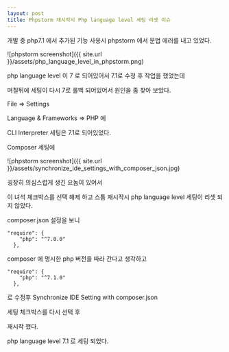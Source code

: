 ```yaml
---
layout: post
title: Phpstorm 재시작시 Php language level 세팅 리셋 이슈
---
```


개발 중 php7.1 에서 추가된 기능 사용시 phpstorm 에서 문법 에러를 내고 있었다.

![phpstorm screenshot]({{ site.url }}/assets/php_language_level_in_phpstorm.png)

php language level 이 7 로 되어있어서 7.1로 수정 후 작업을 했었는데

며칠뒤에 세팅이 다시 7로 롤백 되어있어서 원인을 좀 찾아 보았다.

File => Settings

Language & Frameworks => PHP 에

CLI Interpreter 세팅은 7.1로 되어있었다.

Composer 세팅에

![phpstorm screenshot]({{ site.url }}/assets/synchronize_ide_settings_with_composer_json.jpg)

굉장히 의심스럽게 생긴 요놈이 있어서

이 녀석 체크박스를 선택 해제 하고 스톰 재시작시 php language level 세팅이 리셋 되지 않았다.

composer.json 설정을 보니

```
"require": {
    "php": "^7.0.0"
  },

```


composer 에 명시한 php 버전을 따라 간다고 생각하고


```
"require": {
    "php": "^7.1.0"
  },

```

로 수정후 Synchronize IDE Setting with composer.json

세팅 체크박스를 다시 선택 후

재시작 했다.

php language level 7.1 로 세팅 되었다.

